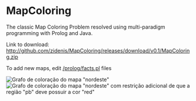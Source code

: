 MapColoring
===========

The classic Map Coloring Problem resolved using multi-paradigm programming with Prolog and Java.

Link to download: http://github.com/zidenis/MapColoring/releases/download/v0.1/MapColoring.zip

To add new maps, edit [/prolog/facts.pl](http://github.com/zidenis/MapColoring/blob/master/prolog/facts.pl) files

![Grafo de coloração do mapa "nordeste"](https://cloud.githubusercontent.com/assets/4968411/5333475/6c19003e-7e5f-11e4-9058-1efd75e7eb4c.png)
![Grafo de coloração do mapa "nordeste" com restrição adicional de que a região "pb" deve possuir a cor "red"](https://cloud.githubusercontent.com/assets/4968411/5333476/6c3cf408-7e5f-11e4-921d-131d891bfe9c.png)
